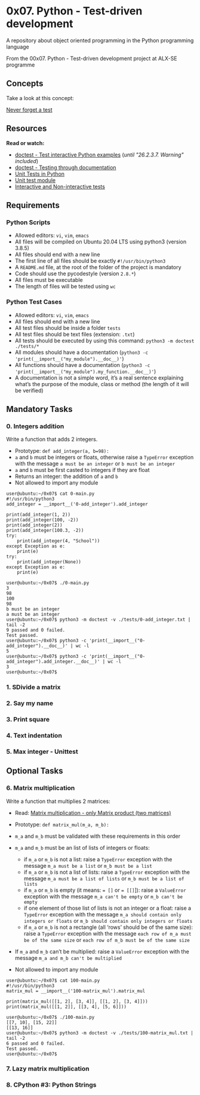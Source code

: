 # 0x07. Python - Test-driven development

A repository about object oriented programming in the Python programming language

From the 00x07. Python - Test-driven development project at ALX-SE programme

## Concepts

Take a look at this concept:

[Never forget a test](./Never_forget_a_test.md)


## Resources

**Read or watch:**

* [doctest - Test interactive Python examples](https://docs.python.org/3.4/library/doctest.html) (_until "26.2.3.7. Warning" included_)
* [doctest - Testing through documentation](https://pymotw.com/3/doctest/)
* [Unit Tests in Python](https://www.youtube.com/watch?v=1Lfv5tUGsn8)
* [Unit test module](https://www.youtube.com/watch?v=6tNS--WetLI)
* [Interactive and Non-interactive tests](https://mattermost.com/blog/testing-python-understanding-doctest-and-unittest/)

## Requirements

### Python Scripts

* Allowed editors: `vi`, `vim`, `emacs`
* All files will be compiled on Ubuntu 20.04 LTS using python3 (version 3.8.5)
* All files should end with a new line
* The first line of all files should be exactly `#!/usr/bin/python3`
* A `README.md` file, at the root of the folder of the project is mandatory
* Code should use the pycodestyle (version `2.8.*`)
* All files must be executable
* The length of files will be tested using `wc`

### Python Test Cases

* Allowed editors: `vi`, `vim`, `emacs`
* All files should end with a new line
* All test files should be inside a folder `tests`
* All test files should be text files (extension: `.txt`)
* All tests should be executed by using this command: `python3 -m doctest ./tests/*`
* All modules should have a documentation (`python3 -c 'print(__import__("my_module").__doc__)'`)
* All functions should have a documentation (`python3 -c 'print(__import__("my_module").my_function.__doc__)'`)
* A documentation is not a simple word, it’s a real sentence explaining what’s the purpose of the module, class or method (the length of it will be verified)

## Mandatory Tasks

### 0. Integers addition

Write a function that adds 2 integers.
  * Prototype: `def add_integer(a, b=98):`
  * `a` and `b` must be integers or floats, otherwise raise a `TypeError` exception with the message `a must be an integer` or `b must be an integer`
  * `a` and `b` must be first casted to integers if they are float
  * Returns an integer: the addition of `a` and `b`
  * Not allowed to import any module
```
user@ubuntu:~/0x07$ cat 0-main.py
#!/usr/bin/python3
add_integer = __import__('0-add_integer').add_integer

print(add_integer(1, 2))
print(add_integer(100, -2))
print(add_integer(2))
print(add_integer(100.3, -2))
try:
    print(add_integer(4, "School"))
except Exception as e:
    print(e)
try:
    print(add_integer(None))
except Exception as e:
    print(e)

user@ubuntu:~/0x07$ ./0-main.py
3
98
100
98
b must be an integer
a must be an integer
user@ubuntu:~/0x07$ python3 -m doctest -v ./tests/0-add_integer.txt | tail -2
9 passed and 0 failed.
Test passed.
user@ubuntu:~/0x07$ python3 -c 'print(__import__("0-add_integer").__doc__)' | wc -l
5
user@ubuntu:~/0x07$ python3 -c 'print(__import__("0-add_integer").add_integer.__doc__)' | wc -l
3
user@ubuntu:~/0x07$ 
```

### 1. SDivide a matrix



### 2. Say my name



### 3. Print square



### 4. Text indentation



### 5. Max integer - Unittest



## Optional Tasks

### 6. Matrix multiplication

Write a function that multiplies 2 matrices:

* Read: [Matrix multiplication - only Matrix product (two matrices)](https://en.wikipedia.org/wiki/Matrix_multiplication)
* Prototype: `def matrix_mul(m_a, m_b):`
* `m_a` and `m_b` must be validated with these requirements in this order
* `m_a` and `m_b` must be an list of lists of integers or floats:

    * if `m_a` or `m_b` is not a list: raise a `TypeError` exception with the message `m_a must be a list` or `m_b must be a list`
    * if `m_a` or `m_b` is not a list of lists: raise a `TypeError` exception with the message `m_a must be a list of lists` or `m_b must be a list of lists`
    * if `m_a` or `m_b` is empty (it means: `= []` or `= [[]`]): raise a `ValueError` exception with the message `m_a can't be empty` or `m_b can't be empty`
    * if one element of those list of lists is not an integer or a float: raise a `TypeError` exception with the message `m_a should contain only integers or floats` or `m_b should contain only integers or floats`
    * if `m_a` or `m_b` is not a rectangle (all ‘rows’ should be of the same size): raise a `TypeError` exception with the message `each row of m_a must be of the same size` or `each row of m_b must be of the same size`
* If `m_a` and `m_b` can’t be multiplied: raise a `ValueError` exception with the message `m_a and m_b can't be multiplied`
* Not allowed to import any module
```
user@ubuntu:~/0x07$ cat 100-main.py
#!/usr/bin/python3
matrix_mul = __import__('100-matrix_mul').matrix_mul

print(matrix_mul([[1, 2], [3, 4]], [[1, 2], [3, 4]]))
print(matrix_mul([[1, 2]], [[3, 4], [5, 6]]))

user@ubuntu:~/0x07$ ./100-main.py 
[[7, 10], [15, 22]]
[[13, 16]]
user@ubuntu:~/0x07$ python3 -m doctest -v ./tests/100-matrix_mul.txt | tail -2
6 passed and 0 failed.
Test passed.
user@ubuntu:~/0x07$
```

### 7. Lazy matrix multiplication



### 8. CPython #3: Python Strings


